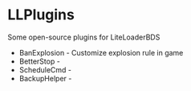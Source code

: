 # LLPlugins
 Some open-source plugins for LiteLoaderBDS

- BanExplosion - Customize explosion rule in game
- BetterStop - 
- ScheduleCmd - 
- BackupHelper - 

 
